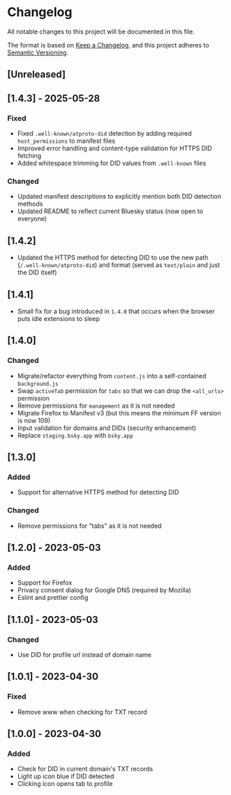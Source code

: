 <!-- markdownlint-disable MD024 -->

# Changelog

All notable changes to this project will be documented in this file.

The format is based on [Keep a Changelog](https://keepachangelog.com/en/1.0.0/),
and this project adheres to [Semantic Versioning](https://semver.org/spec/v2.0.0.html).

## [Unreleased]

## [1.4.3] - 2025-05-28

### Fixed

- Fixed `.well-known/atproto-did` detection by adding required `host_permissions` to manifest files
- Improved error handling and content-type validation for HTTPS DID fetching
- Added whitespace trimming for DID values from `.well-known` files

### Changed

- Updated manifest descriptions to explicitly mention both DID detection methods
- Updated README to reflect current Bluesky status (now open to everyone)

## [1.4.2]

- Updated the HTTPS method for detecting DID to use the new path (`/.well-known/atproto-did`) and format (served as `text/plain` and just the DID itself)

## [1.4.1]

- Small fix for a bug introduced in `1.4.0` that occurs when the browser puts idle extensions to sleep

## [1.4.0]

### Changed

- Migrate/refactor everything from `content.js` into a self-contained `background.js`
- Swap `activeTab` permission for `tabs` so that we can drop the `<all_urls>` permission
- Remove permissions for `management` as it is not needed
- Migrate Firefox to Manifest v3 (but this means the minimum FF version is now 109)
- Input validation for domains and DIDs (security enhancement)
- Replace `staging.bsky.app` with `bsky.app`

## [1.3.0]

### Added

- Support for alternative HTTPS method for detecting DID

### Changed

- Remove permissions for "tabs" as it is not needed

## [1.2.0] - 2023-05-03

### Added

- Support for Firefox
- Privacy consent dialog for Google DNS (required by Mozilla)
- Eslint and prettier config

## [1.1.0] - 2023-05-03

### Changed

- Use DID for profile url instead of domain name

## [1.0.1] - 2023-04-30

### Fixed

- Remove www when checking for TXT record

## [1.0.0] - 2023-04-30

### Added

- Check for DID in current domain's TXT records
- Light up icon blue if DID detected
- Clicking icon opens tab to profile
